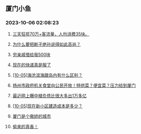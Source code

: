 ## 厦门小鱼 
### 2023-10-06 02:08:23

1. [三天狂揽70万+客流量，人均消费35块。](http://bbs.xmfish.com/read-htm-tid-18083142.html)

2. [为什么要把断子绝孙说得如此高尚？](http://bbs.xmfish.com/read-htm-tid-18083286.html)

3. [穷亲戚借给我500块](http://bbs.xmfish.com/read-htm-tid-18083234.html)

4. [现在的快递真是服了](http://bbs.xmfish.com/read-htm-tid-18083300.html)

5. [[10-05]海沧滨海跟岛内有什么区别？](http://bbs.xmfish.com/read-htm-tid-18083213.html)

6. [扬州市政府机关食堂向公民开放！特供菜？便宜菜？压力给到厦门](http://bbs.xmfish.com/read-htm-tid-18083253.html)

7. [最近网上曝中植负债比很大多出1万多亿](http://bbs.xmfish.com/read-htm-tid-18083280.html)

8. [[10-05]现在新小区建造成本是多少？](http://bbs.xmfish.com/read-htm-tid-18083242.html)

9. [厦门是个傲娇的城市](http://bbs.xmfish.com/read-htm-tid-18083337.html)

10. [偷来的真香！](http://bbs.xmfish.com/read-htm-tid-18083378.html)

